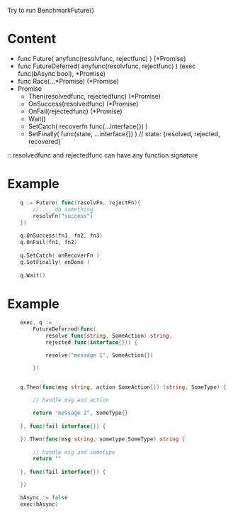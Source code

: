 Try to run BenchmarkFuture()

# Content

- func Future( anyfunc(resolvfunc, rejectfunc) ) (*Promise)
- func FutureDeferred( anyfunc(resolvfunc, rejectfunc) ) (exec func(bAsync bool), *Promise)
- func Race(...*Promise) (*Promise)
- Promise
	- Then(resolvedfunc, rejectedfunc) (*Promise)
	- OnSuccess(resolvedfunc) (*Promise)
	- OnFail(rejectedfunc) (*Promise)
	- Wait() 
	- SetCatch( recoverfn func(...interface{}) )
	- SetFinally( func(state, ...interface{}) )  // state: {resolved, rejected, recovered}

:: resolvedfunc and rejectedfunc can have any function signature

# Example 
```go
	q := Future( func(resolvFn, rejectFn){
		// ... do something
		resolvFn("success")
	})
	
	q.OnSuccess(fn1, fn2, fn3)
	q.OnFail(fn1, fn2)
	
	q.SetCatch( onRecoverFn )
	q.SetFinally( onDone )
	
	q.Wait()
```

# Example
```go
	exec, q :=
		FutureDeferred(func(
			resolve func(string, SomeAction) string,
			rejected func(interface{})) {

			resolve("message 1", SomeAction{})

		})


	q.Then(func(msg string, action SomeAction{}) (string, SomeType) {
		
		// handle msg and action

		return "message 2", SomeType{}
		
	}, func(fail interface{}) {

	}).Then(func(msg string, sometype SomeType) string {
		
		// handle msg and sometype
		return ""
		
	}, func(fail interface{}) {

	})

	bAsync := false
	exec(bAsync)

```
